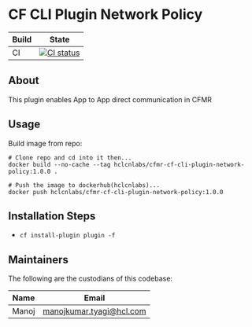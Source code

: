 # CF CLI Plugin Network Policy 

| Build | State |
| ---     | ---   |
| CI | [![CI status](https://github.com/HCL-Cloud-Native-Labs/cfmr-cf-cli-plugin-network-policy/workflows/Main%20CI/badge.svg)](https://github.com/HCL-Cloud-Native-Labs/cfmr-cf-cli-plugin-network-policy/actions?query=workflow%3AMain+CI) |

## About
This plugin enables App to App direct communication in CFMR

## Usage
Build image from repo:

```shell script
# Clone repo and cd into it then...
docker build --no-cache --tag hclcnlabs/cfmr-cf-cli-plugin-network-policy:1.0.0 .
```

```shell script
# Push the image to dockerhub(hclcnlabs)...
docker push hclcnlabs/cfmr-cf-cli-plugin-network-policy:1.0.0
```
## Installation Steps
- `cf install-plugin plugin -f`

## Maintainers
The following are the custodians of this codebase:

| Name | Email |
| ---     | ---   |
| Manoj | manojkumar.tyagi@hcl.com |  

